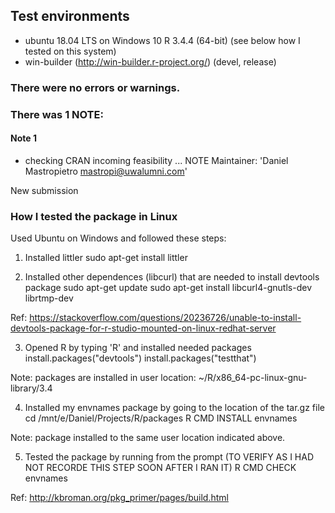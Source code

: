 ## Test environments
* ubuntu 18.04 LTS on Windows 10 R 3.4.4 (64-bit) (see below how I tested on this system)
* win-builder (http://win-builder.r-project.org/) (devel, release)

### There were no errors or warnings.
### There was 1 NOTE:

#### Note 1
* checking CRAN incoming feasibility ... NOTE
Maintainer: 'Daniel Mastropietro <mastropi@uwalumni.com>'

New submission

### How I tested the package in Linux
Used Ubuntu on Windows and followed these steps:  

1) Installed littler
sudo apt-get install littler

2) Installed other dependences (libcurl) that are needed to install devtools package
sudo apt-get update
sudo apt-get install libcurl4-gnutls-dev librtmp-dev

Ref: https://stackoverflow.com/questions/20236726/unable-to-install-devtools-package-for-r-studio-mounted-on-linux-redhat-server

3) Opened R by typing 'R' and installed needed packages
install.packages("devtools")
install.packages("testthat")

Note: packages are installed in user location:
~/R/x86_64-pc-linux-gnu-library/3.4

4) Installed my envnames package by going to the location of the tar.gz file
cd /mnt/e/Daniel/Projects/R/packages
R CMD INSTALL envnames

Note: package installed to the same user location indicated above.

5) Tested the package by running from the prompt (TO VERIFY AS I HAD NOT RECORDE THIS STEP SOON AFTER I RAN IT)
R CMD CHECK envnames

Ref: http://kbroman.org/pkg_primer/pages/build.html
